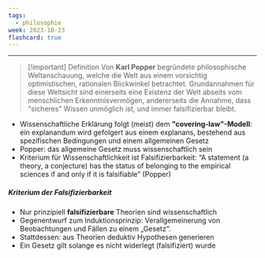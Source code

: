 ```yaml
---
tags:
  - philosophie
week: 2023-10-23
flashcard: true
---
```

***

> [!important] Definition
> Von **Karl Popper** begründete philosophische Weltanschauung, welche die Welt aus einem vorsichtig optimistischen, rationalen Blickwinkel betrachtet.
> Grundannahmen für diese Weltsicht sind einerseits eine Existenz der Welt abseits vom menschlichen Erkenntnisvermögen, andererseits die Annahme, dass "sicheres" Wissen unmöglich ist, und immer falsifizierbar bleibt.

- Wissenschaftliche Erklärung folgt (meist) dem **"covering-law"-Modell**: ein explanandum wird gefolgert aus einem explanans, bestehend aus spezifischen Bedingungen und einem allgemeinen Gesetz
- Popper: das allgemeine Gesetz muss wissenschaftlich sein
- Kriterium für Wissenschaftlichkeit ist Falsifizierbarkeit: “A statement (a theory, a conjecture) has the status of belonging to the empirical sciences if and only if it is falsifiable” (Popper)

##### Kriterium der Falsifizierbarkeit
- Nur prinzipiell **falsifizierbare** Theorien sind wissenschaftlich
- Gegenentwurf zum Induktionsprinzip: Verallgemeinerung von Beobachtungen und Fällen zu einem „Gesetz“.
- Stattdessen: aus Theorien deduktiv Hypothesen generieren
- Ein Gesetz gilt solange es nicht widerlegt (falsifiziert) wurde